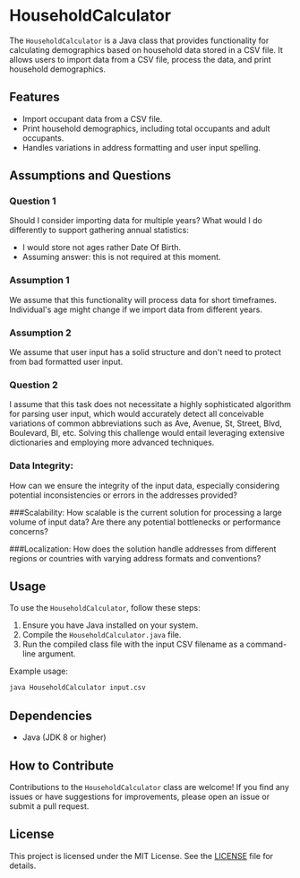 # HouseholdCalculator

The `HouseholdCalculator` is a Java class that provides functionality for calculating demographics based on household data stored in a CSV file. It allows users to import data from a CSV file, process the data, and print household demographics.

## Features

- Import occupant data from a CSV file.
- Print household demographics, including total occupants and adult occupants.
- Handles variations in address formatting and user input spelling.

## Assumptions and Questions

### Question 1
Should I consider importing data for multiple years? What would I do differently to support gathering annual statistics:
- I would store not ages rather Date Of Birth.
- Assuming answer: this is not required at this moment.

### Assumption 1
We assume that this functionality will process data for short timeframes. Individual's age might change if we import data from different years.

### Assumption 2
We assume that user input has a solid structure and don't need to protect from bad formatted user input.

### Question 2
I assume that this task does not necessitate a highly sophisticated algorithm for parsing user input, which would accurately detect all conceivable variations of common abbreviations such as Ave, Avenue, St, Street, Blvd, Boulevard, Bl, etc. Solving this challenge would entail leveraging extensive dictionaries and employing more advanced techniques.

### Data Integrity: 
How can we ensure the integrity of the input data, especially considering potential inconsistencies or errors in the addresses provided?

###Scalability: 
How scalable is the current solution for processing a large volume of input data? Are there any potential bottlenecks or performance concerns?

###Localization: 
How does the solution handle addresses from different regions or countries with varying address formats and conventions?

## Usage

To use the `HouseholdCalculator`, follow these steps:

1. Ensure you have Java installed on your system.
2. Compile the `HouseholdCalculator.java` file.
3. Run the compiled class file with the input CSV filename as a command-line argument.

Example usage:

```bash
java HouseholdCalculator input.csv
```

## Dependencies

- Java (JDK 8 or higher)

## How to Contribute

Contributions to the `HouseholdCalculator` class are welcome! If you find any issues or have suggestions for improvements, please open an issue or submit a pull request.

## License

This project is licensed under the MIT License. See the [LICENSE](LICENSE) file for details.
